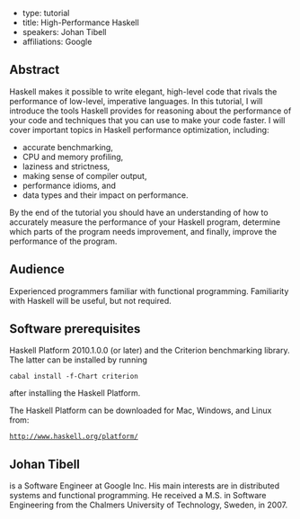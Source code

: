 - type: tutorial
- title: High-Performance Haskell
- speakers: Johan Tibell
- affiliations: Google


## Abstract
Haskell makes it possible to write elegant, high-level code that
rivals the performance of low-level, imperative languages. In this
tutorial, I will introduce the tools Haskell provides for reasoning
about the performance of your code and techniques that you can use to
make your code faster. I will cover important topics in Haskell
performance optimization, including:

- accurate benchmarking,
- CPU and memory profiling,
- laziness and strictness,
- making sense of compiler output,
- performance idioms, and
- data types and their impact on performance.

By the end of the tutorial you should have an understanding of how to
accurately measure the performance of your Haskell program, determine
which parts of the program needs improvement, and finally, improve the
performance of the program.

## Audience
Experienced programmers familiar with functional
programming. Familiarity with Haskell will be useful, but not
required.

## Software prerequisites
Haskell Platform 2010.1.0.0 \(or later\) and the Criterion benchmarking
library. The latter can be installed by running 

`cabal install -f-Chart criterion`

after installing the Haskell Platform.

The Haskell Platform can be downloaded for Mac, Windows, and Linux from:

[`http://www.haskell.org/platform/`](http://www.haskell.org/platform/)

## Johan Tibell
is a Software Engineer at Google Inc. His main
interests are in distributed systems and functional programming. He
received a M.S. in Software Engineering from the Chalmers University
of Technology, Sweden, in 2007.
